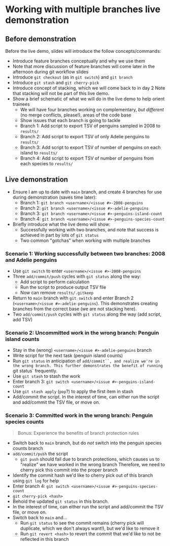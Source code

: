 # Working with multiple branches live demonstration

## Before demonstration

Before the live demo, slides will introduce the follow concepts/commands:

- Introduce feature branches conceptually and why we use them
 - Note that more discussion of feature branches will come later in the afternoon during git workflow slides
- Introduce `git checkout` (as in `git switch`) and `git branch`
- Introduce `git stash` and `git cherry-pick`
- Introduce concept of stacking, which we will come back to in day 2
Note that stacking will not be part of this live demo.
- Show a brief schematic of what we will do in the live demo to help orient trainees
  - We will have four branches working on complementary, _but different_ (no merge conflicts, please!), areas of the code base
  - Show issues that each branch is going to tackle
   - Branch 1: Add script to export TSV of penguins sampled in 2008 to `results/`
   - Branch 2: Add script to export TSV of only Adelie penguins to `results/`
   - Branch 3: Add script to export TSV of number of penguins on each island to `results/`
   - Branch 4: Add script to export TSV of number of penguins from each species to `results/`

## Live demonstration

- Ensure I am up to date with `main` branch, and create 4 branches for use during demonstration (saves time later):
  - Branch 1: `git branch <username>/<issue #>-2008-penguins`
  - Branch 2: `git branch <username>/<issue #>-adelie-penguins`
  - Branch 3: `git branch <username>/<issue #>-penguins-island-count`
  - Branch 4: `git branch <username>/<issue #>-penguins-species-count`
- Briefly introduce what the live demo will show:
  - Successfully working with two branches, and note that success is achieved in part by lots of `git status`
  - Two common "gotchas" when working with multiple branches

### Scenario 1: Working successfully between two branches: 2008 and Adelie penguins

- Use `git switch` to enter `<username>/<issue #>-2008-penguins`
- Three `add/commit/push` cycles with `git status` along the way:
  - Add script to perform calculation
  - Run the script to produce output TSV file
  - Now can remove `results/.gitkeep`
- Return to `main` branch with `git switch` and enter Branch 2 (`<username>/<issue #>-adelie-penguins`).
This demonstrates creating branches from the correct base (we are not stacking here).
- Two `add/commit/push` cycles with `git status` along the way (add script, add TSV)

### Scenario 2: Uncommitted work in the wrong branch: Penguin island counts

- Stay in the (wrong) `<username>/<issue #>-adelie-penguins` branch
- Write script for the next task (penguin island counts)
- Run `git status` in anticipation of `add/commit``, and realize we're in the wrong branch.
This further demonstrates the benefit of running `git status` frequently.
- Use `git stash` to stash the work
- Enter branch 3: `git switch <username>/<issue #>-penguins-island-count`
- Use `git stash apply` (`pop`?) to apply the first item in stash
- Add/commit the script.
In the interest of time, can either run the script and add/commit the TSV file, or move on.


### Scenario 3: Committed work in the wrong branch: Penguin species counts
> Bonus: Experience the benefits of branch protection rules

- Switch back to `main` branch, but do _not_ switch into the penguin species counts branch
- `add/commit/push` the script
  - `git push` should fail due to branch protections, which causes us to "realize" we have worked in the wrong branch
  Therefore, we need to cherry pick this commit into the proper branch
 - Identify the commit hash we'd like to cherry pick out of this branch using `git log` for help
- Enter branch 4: `git switch <username>/<issue #>-penguins-species-count`
- `git cherry-pick <hash>`
- Behold the updated `git status` in this branch.
- In the interest of time, can either run the script and add/commit the TSV file, or move on.
- Switch back to `main` and...
  - Run `git status` to see the commit remains (cherry pick will duplicate, which we don't always want!), but we'd like to remove it
  - Run `git revert <hash>` to revert the commit that we'd like to not be reflected in this branch
